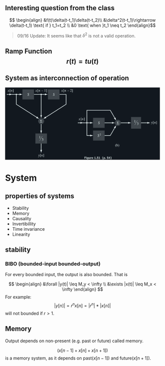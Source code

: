 ## Interesting question from the class

$$ \begin{align} &f(t)\delta(t-t_1)\delta(t-t_2)\\ &\delta^2(t-t_1)\rightarrow \delta(t-t_1) \text{ if } t_1=t_2 \\ &0 \text{ when }t_1 \neq t_2 \end{align}$$

> 09/16 Update: It seems like that $\delta^2$ is not a valid operation. 

## Ramp Function $$ r(t) = tu(t) $$ 
## System as interconnection of operation
![](attachs/Pasted%20image%2020240916214636.png)
# System
## properties of systems

- Stability
- Memory
- Causality
- Invertibillity
- Time invariance
- Linearity
## stability
### BIBO (bounded-input bounded-output)
For every bounded input, the output is also bounded.
That is 

$$
\begin{align}
&\forall |y(t)| \leq M_y < \infty \\
&\exists |x(t)| \leq M_x < \infty
\end{align}
$$
For example:
$$  |y[n] |=r^nx[n]=|r^n|*|x[n]| $$
will not bounded if $r>1$.

## Memory
Output depends on non-present (e.g. past or future) called memory.

$$ (x[n-1]+x[n]+x[n+1]) $$
is a  memory system, as it depends on past($x[n-1]$)  and future($x[n+1]$).
